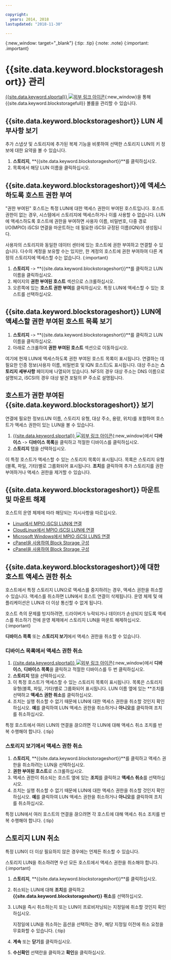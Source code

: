 ```yaml
---

copyright:
  years: 2014, 2018
lastupdated: "2018-11-30"

---
```

{:new_window: target="_blank"}
{:tip: .tip}
{:note: .note}
{:important: .important}

# {{site.data.keyword.blockstorageshort}} 관리

[{{site.data.keyword.slportal}} ![외부 링크 아이콘](../../icons/launch-glyph.svg "외부 링크 아이콘")](https://control.softlayer.com/){:new_window}을 통해 {{site.data.keyword.blockstoragefull}} 볼륨을 관리할 수 있습니다.

## {{site.data.keyword.blockstorageshort}} LUN 세부사항 보기

추가 스냅샷 및 스토리지에 추가된 복제 기능을 비롯하여 선택한 스토리지 LUN의 키 정보에 대한 요약을 볼 수 있습니다.

1. **스토리지**, **{{site.data.keyword.blockstorageshort}}**를 클릭하십시오.
2. 목록에서 해당 LUN 이름을 클릭하십시오.

## {{site.data.keyword.blockstorageshort}}에 액세스하도록 호스트 권한 부여

"권한 부여된" 호스트는 특정 LUN에 대한 액세스 권한이 부여된 호스트입니다. 호스트 권한이 없는 경우, 시스템에서 스토리지에 액세스하거나 이를 사용할 수 없습니다. LUN에 액세스하도록 호스트에 권한을 부여하면 사용자 이름, 비밀번호, 다중 경로 I/O(MPIO) iSCSI 연결을 마운트하는 데 필요한 iSCSI 규정된 이름(IQN)이 생성됩니다.

사용자의 스토리지와 동일한 데이터 센터에 있는 호스트에 권한 부여하고 연결할 수 있습니다. 다수의 계정을 보유할 수는 있지만, 한 계정의 호스트에 권한 부여하여 다른 계정의 스토리지에 액세스할 수는 없습니다.
{:important}

1. **스토리지** -> **{{site.data.keyword.blockstorageshort}}**를 클릭하고 LUN 이름을 클릭하십시오.
2. 페이지의 **권한 부여된 호스트** 섹션으로 스크롤하십시오.
3. 오른쪽에 있는 **호스트 권한 부여**를 클릭하십시오. 특정 LUN에 액세스할 수 있는 호스트를 선택하십시오.



## {{site.data.keyword.blockstorageshort}} LUN에 액세스할 권한 부여된 호스트 목록 보기

1. **스토리지** -> **{{site.data.keyword.blockstorageshort}}**를 클릭하고 LUN 이름을 클릭하십시오.
2. 아래로 스크롤하여 **권한 부여된 호스트** 섹션으로 이동하십시오.

여기에 현재 LUN에 액세스하도록 권한 부여된 호스트 목록이 표시됩니다. 연결하는 데 필요한 인증 정보(사용자 이름, 비밀번호 및 IQN 호스트)도 표시됩니다. 대상 주소는 **스토리지 세부사항** 페이지에 나열되어 있습니다. NFS의 경우 대상 주소는 DNS 이름으로 설명되고, iSCSI의 경우 대상 발견 포털의 IP 주소로 설명됩니다.



## 호스트가 권한 부여된 {{site.data.keyword.blockstorageshort}} 보기

연결에 필요한 정보(LUN 이름, 스토리지 유형, 대상 주소, 용량, 위치)를 포함하여 호스트가 액세스 권한이 있는 LUN을 볼 수 있습니다.

1. [{{site.data.keyword.slportal}} ![외부 링크 아이콘](../../icons/launch-glyph.svg "외부 링크 아이콘")](http://control.softlayer.com/){:new_window}에서 **디바이스** -> **디바이스 목록**을 클릭하고 적절한 디바이스를 클릭하십시오.
2. **스토리지** 탭을 선택하십시오.

이 특정 호스트가 액세스할 수 있는 스토리지 목록이 표시됩니다. 목록은 스토리지 유형(블록, 파일, 기타)별로 그룹화되어 표시됩니다. **조치**를 클릭하여 추가 스토리지를 권한 부여하거나 액세스 권한을 제거할 수 있습니다.



## {{site.data.keyword.blockstorageshort}} 마운트 및 마운트 해제

호스트의 운영 체제에 따라 해당되는 지시사항을 따르십시오.

- [Linux에서 MPIO iSCSI LUN에 연결](accessing_block_storage_linux.html)
- [CloudLinux에서 MPIO iSCSI LUN에 연결](configure-iscsi-cloudlinux.html)
- [Microsoft Windows에서 MPIO iSCSI LUNS 연결](accessing-block-storage-windows.html)
- [cPanel을 사용하여 Block Storage 구성](configure-backup-cpanel.html)
- [cPanel을 사용하여 Block Storage 구성](configure-backup-plesk.html)


## {{site.data.keyword.blockstorageshort}}에 대한 호스트 액세스 권한 취소

호스트에서 특정 스토리지 LUN으로 액세스를 중지하려는 경우, 액세스 권한을 취소할 수 있습니다. 액세스를 취소하면 LUN에서 호스트 연결이 삭제됩니다. 운영 체제 및 애플리케이션은 LUN과 더 이상 통신할 수 없게 됩니다.

호스트 측의 문제를 방지하려면, 드라이버가 누락되거나 데이터가 손상되지 않도록 액세스를 취소하기 전에 운영 체제에서 스토리지 LUN을 마운트 해제하십시오.
{:important}

**디바이스 목록** 또는 **스토리지 보기**에서 액세스 권한을 취소할 수 있습니다.

### 디바이스 목록에서 액세스 권한 취소

1. [{{site.data.keyword.slportal}} ![외부 링크 아이콘](../../icons/launch-glyph.svg "외부 링크 아이콘")](https://control.softlayer.com/){:new_window}에서 **디바이스**, **디바이스 목록**을 클릭하고 적절한 디바이스를 두 번 클릭하십시오.
2. **스토리지** 탭을 선택하십시오.
3. 이 특정 호스트가 액세스할 수 있는 스토리지 목록이 표시됩니다. 목록은 스토리지 유형(블록, 파일, 기타)별로 그룹화되어 표시됩니다. LUN 이름 옆에 있는 **조치를 선택하고 **액세스 권한 취소**를 클릭하십시오.
4. 조치는 실행 취소할 수 없기 때문에 LUN에 대한 액세스 권한을 취소할 것인지 확인하십시오. **예**를 클릭하여 LUN 액세스 권한을 취소하거나 **아니오**를 클릭하여 조치를 취소하십시오.

특정 호스트에서 여러 LUN의 연결을 끊으려면 각 LUN에 대해 액세스 취소 조치를 반복 수행해야 합니다.
{:tip}


### 스토리지 보기에서 액세스 권한 취소

1. **스토리지**, **{{site.data.keyword.blockstorageshort}}**를 클릭하고 액세스 권한을 취소하려는 LUN을 선택하십시오.
2. **권한 부여된 호스트**로 스크롤하십시오.
3. 액세스 권한이 취소되는 호스트 옆에 있는 **조치**를 클릭하고 **액세스 취소**를 선택하십시오.
4. 조치는 실행 취소할 수 없기 때문에 LUN에 대한 액세스 권한을 취소할 것인지 확인하십시오. **예**를 클릭하여 LUN 액세스 권한을 취소하거나 **아니오**를 클릭하여 조치를 취소하십시오.

특정 LUN에서 여러 호스트의 연결을 끊으려면 각 호스트에 대해 액세스 취소 조치를 반복 수행해야 합니다.
{:tip}



## 스토리지 LUN 취소

특정 LUN이 더 이상 필요하지 않은 경우에는 언제든 취소할 수 있습니다.

스토리지 LUN을 취소하려면 우선 모든 호스트에서 액세스 권한을 취소해야 합니다.
{:important}

1. **스토리지**, **{{site.data.keyword.blockstorageshort}}**를 클릭하십시오.
2. 취소되는 LUN에 대해 **조치**를 클릭하고 **{{site.data.keyword.blockstorageshort}} 취소**를 선택하십시오.
3. LUN을 즉시 취소하는지 또는 LUN이 프로비저닝되는 지정일에 취소할 것인지 확인하십시오.

   지정일에 LUN을 취소하는 옵션을 선택하는 경우, 해당 지정일 이전에 취소 요청을 무효화할 수 있습니다.
   {:tip}
4. **계속** 또는 **닫기**를 클릭하십시오.
5. **수신확인** 선택란을 클릭하고 **확인**을 클릭하십시오.
